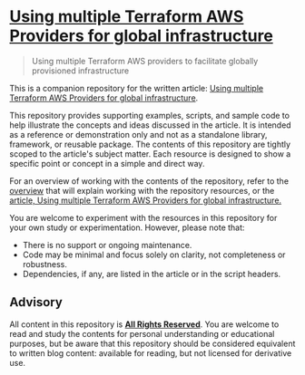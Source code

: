 # [Using multiple Terraform AWS Providers for global infrastructure](https://writing.aeydr.dev/notes/terraform-aws-and-globally-enabled-infrastructure)
> Using multiple Terraform AWS providers to facilitate globally provisioned infrastructure

This is a companion repository for the written article: [Using multiple Terraform AWS Providers for global infrastructure](https://writing.aeydr.dev/notes/terraform-aws-and-globally-enabled-infrastructure).

This repository provides supporting examples, scripts, and sample code to help illustrate the concepts and ideas discussed in the article. It is intended as a reference or demonstration only and not as a standalone library, framework, or reusable package. The contents of this repository are tightly scoped to the article's subject matter. Each resource is designed to show a specific point or concept in a simple and direct way.

For an overview of working with the contents of the repository, refer to the [overview](docs/overview.md) that will explain working with the repository resources, or the [article, Using multiple Terraform AWS Providers for global infrastructure.](https://writing.aeydr.dev/notes/terraform-aws-and-globally-enabled-infrastructure)

You are welcome to experiment with the resources in this repository for your own study or experimentation. However, please note that:

- There is no support or ongoing maintenance.
- Code may be minimal and focus solely on clarity, not completeness or robustness.
- Dependencies, if any, are listed in the article or in the script headers.

## Advisory

All content in this repository is [**All Rights Reserved**](LICENSE). You are welcome to read and study the contents for personal understanding or educational purposes, but be aware that this repository should be considered equivalent to written blog content: available for reading, but not licensed for derivative use.
